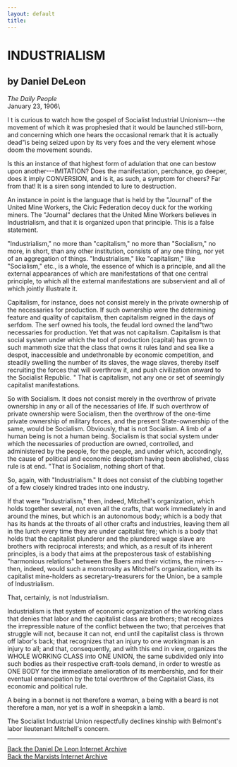 ```yaml
---
layout: default
title: 
---
```

# INDUSTRIALISM

## by Daniel DeLeon

*The Daily People*\
January 23, 1906\

I t is curious to watch how the gospel of Socialist Industrial
Unionism---the movement of which it was prophesied that it would be
launched still-born, and concerning which one hears the occasional
remark that it is actually dead"is being seized upon by its very foes
and the very element whose doom the movement sounds.

Is this an instance of that highest form of adulation that one can
bestow upon another---IMITATION? Does the manifestation, perchance, go
deeper, does it imply CONVERSION, and is it, as such, a symptom for
cheers? Far from that! It is a siren song intended to lure to
destruction.

An instance in point is the language that is held by the "Journal" of
the United Mine Workers, the Civic Federation decoy duck for the working
miners. The "Journal" declares that the United Mine Workers believes in
Industrialism, and that it is organized upon that principle. This is a
false statement.

"Industrialism," no more than "capitalism," no more than "Socialism,\"
no more, in short, than any other institution, consists of any one
thing, nor yet of an aggregation of things. "Industrialism," like
"capitalism," like "Socialism," etc., is a whole, the essence of which
is a principle, and all the external appearances of which are
manifestations of that one central principle, to which all the external
manifestations are subservient and all of which jointly illustrate it.

Capitalism, for instance, does not consist merely in the private
ownership of the necessaries for production. If such ownership were the
determining feature and quality of capitalism, then capitalism reigned
in the days of serfdom. The serf owned his tools, the feudal lord owned
the land"two necessaries for production. Yet that was not capitalism.
Capitalism is that social system under which the tool of production
(capital) has grown to such mammoth size that the class that owns it
rules land and sea like a despot, inaccessible and undethronable by
economic competition, and steadily swelling the number of its slaves,
the wage slaves, thereby itself recruiting the forces that will
overthrow it, and push civilization onward to the Socialist Republic. "
That is capitalism, not any one or set of seemingly capitalist
manifestations.

So with Socialism. It does not consist merely in the overthrow of
private ownership in any or all of the necessaries of life. If such
overthrow of private ownership were Socialism, then the overthrow of the
one-time private ownership of military forces, and the present
State-ownership of the same, would be Socialism. Obviously, that is not
Socialism. A limb of a human being is not a human being. Socialism is
that social system under which the necessaries of production are owned,
controlled, and administered by the people, for the people, and under
which, accordingly, the cause of political and economic despotism having
been abolished, class rule is at end. "That is Socialism, nothing short
of that.

So, again, with "Industrialism." It does not consist of the clubbing
together of a few closely kindred trades into one industry.

If that were "Industrialism," then, indeed, Mitchell's organization,
which holds together several, not even all the crafts, that work
immediately in and around the mines, but which is an autonomous body;
which is a body that has its hands at the throats of all other crafts
and industries, leaving them all in the lurch every time they are under
capitalist fire; which is a body that holds that the capitalist
plunderer and the plundered wage slave are brothers with reciprocal
interests; and which, as a result of its inherent principles, is a body
that aims at the preposterous task of establishing "harmonious
relations" between the Baers and their victims, the miners---then,
indeed, would such a monstrosity as Mitchell's organization, with its
capitalist mine-holders as secretary-treasurers for the Union, be a
sample of Industrialism.

That, certainly, is not Industrialism.

Industrialism is that system of economic organization of the working
class that denies that labor and the capitalist class are brothers; that
recognizes the irrepressible nature of the conflict between the two;
that perceives that struggle will not, because it can not, end until the
capitalist class is thrown off labor's back; that recognizes that an
injury to one workingman is an injury to all; and that, consequently,
and with this end in view, organizes the WHOLE WORKING CLASS into ONE
UNION, the same subdivided only into such bodies as their respective
craft-tools demand, in order to wrestle as ONE BODY for the immediate
amelioration of its membership, and for their eventual emancipation by
the total overthrow of the Capitalist Class, its economic and political
rule.

A being in a bonnet is not therefore a woman, a being with a beard is
not therefore a man, nor yet is a wolf in sheepskin a lamb.

The Socialist Industrial Union respectfully declines kinship with
Belmont's labor lieutenant Mitchell's concern.

------------------------------------------------------------------------

[Back the Daniel De Leon Internet Archive](../../index.htm)\
[Back the Marxists Internet Archive](../../../index.htm)
